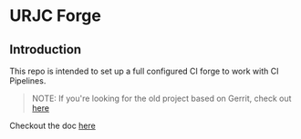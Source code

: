 # URJC Forge

## Introduction

This repo is intended to set up a full configured CI forge to work with CI Pipelines.

> NOTE: If you're looking for the old project based on Gerrit, check out [here](https://github.com/codeurjc/codeurjc-forge/blob/master/Gerrit.md)

Checkout the doc [here](https://docs.google.com/document/d/1UVvbSaxyFKmQgRbvcsNrb_CfXp9GEGWDkqxAbb6UlLY/edit?usp=sharing)